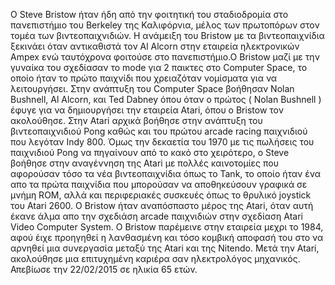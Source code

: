 <p> O Steve Bristow ήταν ήδη από την φοιτητική του σταδιοδρομία στο πανεπιστήμιο του Berkeley της Καλιφόρνια, μέλος των πρωτοπόρων στον τομέα των βιντεοπαιχνιδιών. Η ανάμειξη του Bristow με τα βιντεοπαιχνίδια ξεκινάει όταν αντικαθιστά τον Al Alcorn στην εταιρεία ηλεκτρονικών Ampex ενώ ταυτόχρονα φοιτούσε στο πανεπιστήμιο.Ο Bristow μαζί με την γυναίκα του σχεδίασαν το mode για 2 παικτες στο Computer Space, το οποίο ήταν το πρώτο παιχνίδι που χρειαζόταν νομίσματα για  να λειτουργήσει. Στην ανάπτυξη του Computer Space βοήθησαν  Nolan Bushnell, Al Alcorn, και Ted Dabney όπου όταν ο πρώτος ( Nolan Bushnell ) έφυγε για να δημιουργήσει την εταιρεία Atari, όπου ο Bristow τον ακολούθησε. Στην Atari αρχικά βοήθησε στην ανάπτυξη του βιντεοπαιχνιδιού Pong καθώς και του πρώτου arcade racing παιχνιδιού που λεγόταν Indy 800. Όμως την δεκαετία του 1970 με τις πωλήσεις του παιχνιδιού Pong να πηγαίνουν από το κακό στο χειρότερο, ο Steve βοήθησε στην αναγέννηση της Atari με πολλές καινοτομίες που αφορούσαν τόσο τα νέα βιντεοπαιχνίδια όπως το Tank, το οποίο ήταν ένα απο τα πρώτα παιχνίδια που μπορούσαν να αποθηκεύσουν γραφικά σε μνήμη ROM, αλλά και περιφεριακές συσκευές όπως το θρυλικό joystick του Atari 2600. Ο Bristow ήταν αναπόσπαστο μέρος της Atari, όταν αυτή έκανε άλμα απο την σχεδιάση arcade παιχνιδιών στην σχεδίαση Atari Video Computer System. Ο Bristow παρέμεινε στην εταιρεία μεχρι το 1984, αφού έιχε προηγηθεί η λανθασμένη και τόσο κομβική αποφασή του στο να αρνηθεί μια συνεργασία μεταξύ της Atari και της Nitendo. Μετά την Atari, ακολούθησε μια επιτυχημένη καριέρα σαν ηλεκτρολόγος μηχανικός. Απεβίωσε την 22/02/2015 σε ηλικία 65 ετών.</p>
